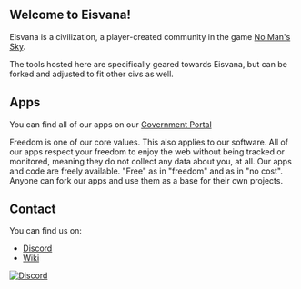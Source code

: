## Welcome to Eisvana!

Eisvana is a civilization, a player-created community in the game [No Man's Sky](https://www.nomanssky.com/).

The tools hosted here are specifically geared towards Eisvana, but can be forked and adjusted to fit other civs as well.

## Apps

You can find all of our apps on our [Government Portal](https://eisvana.github.io/)

Freedom is one of our core values. This also applies to our software. All of our apps respect your freedom to enjoy the web without being tracked or monitored, meaning they do not collect any data about you, at all. Our apps and code are freely available. "Free" as in "freedom" and as in "no cost". Anyone can fork our apps and use them as a base for their own projects.

## Contact
You can find us on:
- [Discord](https://discord.gg/Czu3VvjBaa)
- [Wiki](https://nomanssky.fandom.com/wiki/Eisvana)

[![Discord](https://img.shields.io/discord/812176491617976330?style=for-the-badge)][discord]



[discord]: https://discord.gg/Czu3VvjBaa
